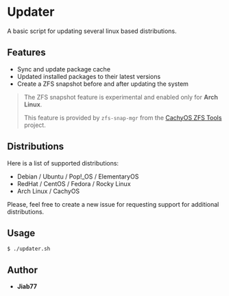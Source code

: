 # Updater

A basic script for updating several linux based distributions.

## Features

* Sync and update package cache
* Updated installed packages to their latest versions
* Create a ZFS snapshot before and after updating the system

> The ZFS snapshot feature is experimental and enabled only for __Arch Linux__.
>
> This feature is provided by `zfs-snap-mgr` from the [CachyOS ZFS Tools](https://github.com/Jiab77/cachyos-zfs-tools) project.

## Distributions

Here is a list of supported distributions:

* Debian / Ubuntu / Pop!_OS / ElementaryOS
* RedHat / CentOS / Fedora / Rocky Linux
* Arch Linux / CachyOS

Please, feel free to create a new issue for requesting support for additional distributions.

## Usage

```console
$ ./updater.sh
```

## Author

* __Jiab77__
